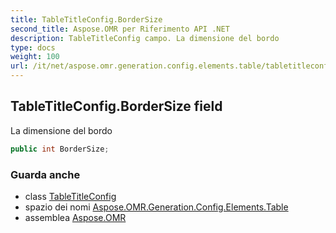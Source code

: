 ```yaml
---
title: TableTitleConfig.BorderSize
second_title: Aspose.OMR per Riferimento API .NET
description: TableTitleConfig campo. La dimensione del bordo
type: docs
weight: 100
url: /it/net/aspose.omr.generation.config.elements.table/tabletitleconfig/bordersize/
---
```

## TableTitleConfig.BorderSize field

La dimensione del bordo

```csharp
public int BorderSize;
```

### Guarda anche

* class [TableTitleConfig](../)
* spazio dei nomi [Aspose.OMR.Generation.Config.Elements.Table](../../tabletitleconfig/)
* assemblea [Aspose.OMR](../../../)


